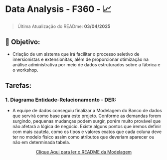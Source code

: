 # Data Analysis - F360 - 📈
> Última Atualização do READme: <b>03/04/2025</b>

## 📌 Objetivo: 
- Criação de um sistema que irá facilitar o processo seletivo de imersionistas e extensionitas, além de proporcionar otimização na análise administrativa por meio de dados estruturados sobre a fábrica e o workshop.


## Tarefas:
### 1. Diagrama Entidade-Relacionamento - DER:
- A equipe de dados conseguiu finalizar a Modelagem do Banco de dados que servirá como base para este projeto. Conforme as demandas forem surgindo, pequenas mudanças podem surgir, porém muito provável que não afetará a lógica de negócio. Existe alguns pontos que iremos definir com mais cautela, como os tipos e valores exatos que cada coluna deve ter no modelo físico assim como atributos que deveriam aparecer ou não em determinada tabela.

<div align='center'>

<a href='ModelagemF360/README.md'>Clique Aqui para ler o README da Modelagem</a>

</div>
